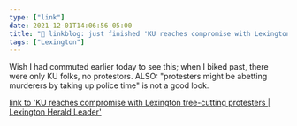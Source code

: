```yaml
---
type: ["link"]
date: 2021-12-01T14:06:56-05:00
title: "🔗 linkblog: just finished 'KU reaches compromise with Lexington tree-cutting protesters | Lexington Herald Leader'"
tags: ["Lexington"]
---
```

Wish I had commuted earlier today to see this; when I biked past, there were only KU folks, no protestors. ALSO: "protesters might be abetting murderers by taking up police time" is not a good look.
 
[link to 'KU reaches compromise with Lexington tree-cutting protesters | Lexington Herald Leader'](https://www.kentucky.com/news/local/counties/fayette-county/article256252822.html)
